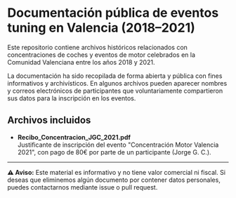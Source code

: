 # Documentación pública de eventos tuning en Valencia (2018–2021)

Este repositorio contiene archivos históricos relacionados con concentraciones de coches y eventos de motor celebrados en la Comunidad Valenciana entre los años 2018 y 2021.

La documentación ha sido recopilada de forma abierta y pública con fines informativos y archivísticos. En algunos archivos pueden aparecer nombres y correos electrónicos de participantes que voluntariamente compartieron sus datos para la inscripción en los eventos.

## Archivos incluidos

- **Recibo_Concentracion_JGC_2021.pdf**  
  Justificante de inscripción del evento "Concentración Motor Valencia 2021", con pago de 80€ por parte de un participante (Jorge G. C.).

---

**⚠️ Aviso:** Este material es informativo y no tiene valor comercial ni fiscal. Si deseas que eliminemos algún documento por contener datos personales, puedes contactarnos mediante issue o pull request.
